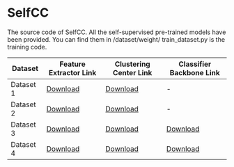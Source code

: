 # SelfCC
The source code of SelfCC.
All the self-supervised pre-trained models have been provided. You can find them in /dataset/weight/
train_dataset.py is the training code.

| Dataset   | Feature Extractor Link                                | Clustering Center Link                              | Classifier Backbone Link                               |
|-----------|----------------------------------------|------------------------------------------|-----------------------------------------|
| Dataset 1 | [Download](https://example.com/dataset1/fe)   | [Download](https://example.com/dataset1/center) | -                                       |
| Dataset 2 | [Download](https://example.com/dataset2/fe)   | [Download](https://example.com/dataset2/center) | -                                       |
| Dataset 3 | [Download](https://example.com/dataset3/fe)   | [Download](https://example.com/dataset3/center) | [Download](https://example.com/dataset3/back) |
| Dataset 4 | [Download](https://example.com/dataset4/fe)   | [Download](https://example.com/dataset4/center) | [Download](https://example.com/dataset4/back) |
